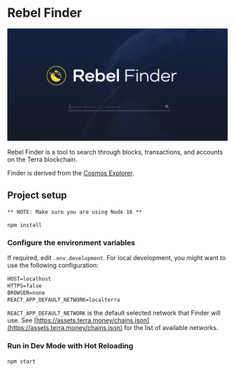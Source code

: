 # Rebel Finder

![banner](./rebel-finder.png)

Rebel Finder is a tool to search through blocks, transactions, and accounts on the Terra blockchain.

Finder is derived from the [Cosmos Explorer](https://github.com/cosmos/explorer).

## Project setup

```
** NOTE: Make sure you are using Node 16 **
```
```
npm install
```

### Configure the environment variables

If required, edit `.env.development`.
For local development, you might want to use the following configuration:

```
HOST=localhost
HTTPS=false
BROWSER=none
REACT_APP_DEFAULT_NETWORK=localterra
```

`REACT_APP_DEFAULT_NETWORK` is the default selected network that Finder will use.
See [https://assets.terra.money/chains.json](https://assets.terra.money/chains.json) for the list of available networks.


### Run in Dev Mode with Hot Reloading
```
npm start
```
